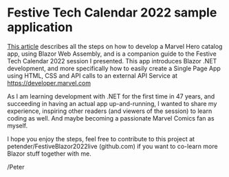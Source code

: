 # Festive Tech Calendar 2022 sample application

[This article](https://www.007ffflearning.com/post/steps-for-blazor-marvel-webassembly/) describes all the steps on how to develop a Marvel Hero catalog app, using Blazor Web Assembly, and is a companion guide to the Festive Tech Calendar 2022 session I presented. This app introduces Blazor .NET development, and more specifically how to easily create a Single Page App using HTML, CSS and API calls to an external API Service at https://developer.marvel.com

As I am learning development with .NET for the first time in 47 years, and succeeding in having an actual app up-and-running, I wanted to share my experience, inspiring other readers (and viewers of the session) to learn coding as well. And maybe becoming a passionate Marvel Comics fan as myself.

I hope you enjoy the steps, feel free to contribute to this project at petender/FestiveBlazor2022live (github.com) if you want to co-learn more Blazor stuff together with me.

/Peter

